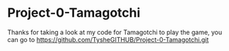 # Project-0-Tamagotchi

Thanks for taking a look at my code for Tamagotchi to play the game, you can go to https://github.com/TysheGITHUB/Project-0-Tamagotchi.git 

